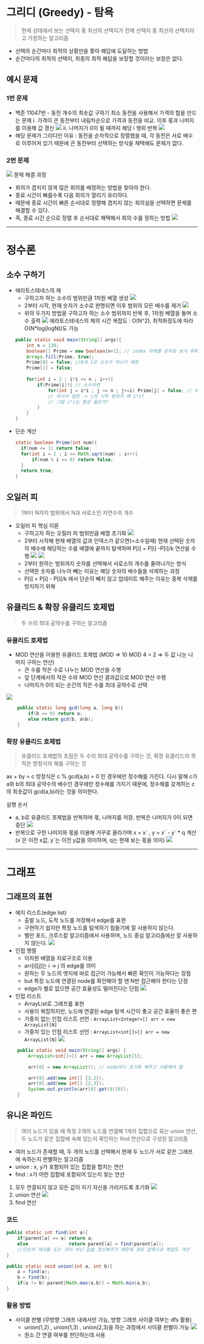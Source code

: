 # 그리디 (Greedy) - 탐욕
> 현재 상태에서 보는 선택지 중 최선의 선택지가 전체 선택지 중 최선의 선택지라고 가정하는 알고리즘

- 선택의 순간마다 최적의 상황만을 쫓아 해답에 도달하는 방법
- 순간마다의 최적의 선택이, 최종의 최적 해답을 보장할 것이라는 보장은 없다.

## 예시 문제


### 1번 문제
- 백준 11047번 - 동전 개수의 최솟값 구하기
	최소 동전을 사용해서 가격의 합을 만드는 문제
    i. 가격이 큰 동전부터 내림차순으로 가격과 동전을 비교. 이후 몫과 나머지를 이용해 값 갱신
![](https://velog.velcdn.com/images/ryeoly/post/9f4cccb7-6c01-4db4-9735-22e37af713a3/image.png)
	ii. 나머지가 0이 될 때까지 해당 i 행위 반복 
![](https://velog.velcdn.com/images/ryeoly/post/b47b4713-1a0c-4326-92a4-d5087d1647f8/image.png)
- 해당 문제가 그리디인 이유 : 동전을 순차적으로 정렬했을 때, 각 동전은 서로 배수로 이루어져 있기 때문에 큰 동전부터 선택하는 방식을 채택해도 문제가 없다.


### 2번 문제
![](https://velog.velcdn.com/images/ryeoly/post/42d48af3-db26-4d2a-b43c-6d5bb233bc91/image.png)
문제 해결 과정
- 회의가 겹치지 않게 많은 회의를 배정하는 방법을 찾아야 한다. 
- 종료 시간이 빠를수록 다음 회의가 열리기 유리하다.
- 때문에 종료 시간이 빠른 순서대로 정렬해 겹치지 않는 회의실을 선택하면 문제를 해결할 수 있다.
- 즉, 종료 시간 순으로 정렬 후 순서대로 채택해서 회의 수를 정하는 방법
![](https://velog.velcdn.com/images/ryeoly/post/68c83087-92e5-4f4f-8ed6-747172216a5f/image.png)


---


# 정수론

## 소수 구하기
- 에라토스테네스의 체
    - 구하고자 하는 소수의 범위만큼 1차원 배열 생성
    ![](https://velog.velcdn.com/images/ryeoly/post/a796d667-b31f-4325-9b3b-791326510508/image.png)
    - 2부터 시작, 현재 숫자가 소수로 판명되면 이후 범위의 모든 배수를 제거
    ![](https://velog.velcdn.com/images/ryeoly/post/288db11d-1f78-4b86-b221-d5763097f5c8/image.png)
    - 위의 두가지 방법을 구하고자 하는 소수 범위까지 반복 후, 1차원 배열을 돌며 소수 출력
    ![](https://velog.velcdn.com/images/ryeoly/post/ae59af40-28a2-44d6-946e-34116043252c/image.png)
	에라토스테네스의 체의 시간 복잡도 : O(N^2), 최적화정도에 따라 O(N*log(logN))도 가능
    ```java
    public static void main(String[] args){
    	int n = 120;
        boolean[] Prime = new boolean[n+1]; // index 자체를 숫자로 보기 위해 n+1
    	Arrays.fill(Prime, true);
       	Prime[0] = false; //0과 1은 소수가 아니기 때문
        Prime[1] = false;
    	
        for(int i = 2 ; i*i <= n ; i++){
        	if(Prime[i]){ // 소수라면
            	for(int j = i*i ; j <= n ; j+=i) Prime[j] = false; // 배수들 제거
            	// 여기서 질문 -> j의 시작 범위가 왜 i*i? 
              	// 그럼 i*i는 항상 옳은가?
            }
        }   
    }
    ```
- 단순 계산
    ```java
  static boolean Prime(int num){
      if(num <= 1) return false;
      for(int i = 2 ; i <= Math.sqrt(num) ; i++){
          if(num % i == 0) return false;
      }
      return true;
  }
  ```
  

## 오일러 피 
> 1부터 N까지 범위에서 N과 서로소인 자연수의 개수

- 오일러 피 핵심 이론
    - 구하고자 하는 오릴러 피 범위만큼 배열 초기화
    ![](https://velog.velcdn.com/images/ryeoly/post/6880779e-4ece-4a88-8565-f482e46f6c08/image.png)
    - 2부터 시작해 현재 배열의 값과 인덱스가 같으면(=소수일때) 현재 선택된 숫자의 배수에 해당하는 수를 배열에 끝까지 탐색하며 P[i] = P[i] -P[i]/k 연산을 수행
    ![](https://velog.velcdn.com/images/ryeoly/post/53a68224-fd48-45de-b4f3-449162e1f58f/image.png)
    ![](https://velog.velcdn.com/images/ryeoly/post/d2f2a524-7147-4def-a5a4-af0869da0500/image.png)
    - 2부터 원하는 범위까지 숫자를 선택해서 서로소의 개수를 줄여나가는 방식
    - 선택한 숫자를 나누어 빼는 이유는 해당 숫자의 배수들을 삭제하는 과정
    - P[i] = P[i] - P[i]/k 에서 단순히 빼지 않고 업데이트 해주는 이유는 중복 삭제를 방지하기 위해
    
## 유클리드 & 확장 유클리드 호제법
> 두 수의 최대 공약수를 구하는 알고리즘

### 유클리드 호제법
- MOD 연산을 이용한 유클리드 호제법 (MOD => 10 MOD 4 = 2 => 두 값 나눈 나머지 구하는 연산)
    - 큰 수를 작은 수로 나누는 MOD 연산을 수행
    - 앞 단계에서의 작은 수와 MOD 연산 결과값으로 MOD 연산 수행
    - 나머지가 0이 되는 순간의 작은 수를 최대 공약수로 선택
    
![](https://velog.velcdn.com/images/ryeoly/post/47924d57-cfa7-4a01-b84f-c31c6ddf49ff/image.png)

```java
	public static long gcd(long a, long b){
    	if(b == 0) return a;
        else return gcd(b, a%b);
    }
```

### 확장 유클리드 호제법
> 유클리드 호제법의 초점은 두 수의 최대 공약수를 구하는 것, 확장 유클리드의 목적은 방정식의 해를 구하는 것

ax + by = c 방정식은 c % gcd(a,b) = 0 인 경우에만 정수해를 가진다. 
다시 말해 c가 a와 b의 최대 공약수의 배수인 경우에만 정수해를 가지기 때문에, 정수해를 갖게하는 c의 최솟값이 gcd(a,b)라는 것을 의미한다. 

실행 순서
- a, b로 유클리드 호제법을 반복하며 몫, 나머지를 저장. 반복은 나머지가 0이 되면 중단
![](https://velog.velcdn.com/images/ryeoly/post/8117ee17-1606-4fa5-84da-644e1153b5ea/image.png)
- 반복으로 구한 나머지와 몫을 이용해 거꾸로 올라가며 x = x\` , y = x\` - y\` * q 계산
(x\`은 이전 x값, y\`는 이전 y값을 의미하며, q는 현재 보는 몫을 의미)
![](https://velog.velcdn.com/images/ryeoly/post/e2f8d851-fa25-4ead-abfa-10a7b1d11635/image.png)

--- 

# 그래프

## 그래프의 표현
- 에지 리스트(edge list)
    - 출발 노드, 도착 노드를 저장해서 edge를 표현
    - 구현하기 쉽지만 특정 노드를 탐색하기 힘들기에 잘 사용하지 않는다. 
    - 벨만 포드, 크루스칼 알고리즘에서 사용하며, 노드 중심 알고리즘에선 잘 사용하지 않는다. 
    ![](https://velog.velcdn.com/images/ryeoly/post/f1bfc9ee-7524-44e3-a0c0-4a29e6b35f78/image.png)
- 인접 행렬
    - 이차원 배열을 자료구조로 이용
    - arr[i][j]는 i -> j 의 edge를 의미
    - 원하는 두 노드의 엣지에 바로 접근이 가능해서 빠른 확인이 가능하다는 장점
    - but 특정 노드에 연결된 node를 확인해야 할 땐 N번 접근해야 한다는 단점
    - edge가 별로 없으면 공간 효율성도 떨어진다는 단점 
    ![](https://velog.velcdn.com/images/ryeoly/post/7d8f7bbc-ac5a-4f32-806e-f0ce62cd3787/image.png)
- 인접 리스트
    - ArrayList로 그래프를 표현
    - 사용이 복잡하지만, 노드에 연결된 edge 탐색 시간이 좋고 공간 효율이 좋은 편
    - 가중치 없는 인접 리스트 선언 : `ArrayList<Integer>[] arr = new ArrayList[N]`
    - 가중치 있는 인접 리스트 선언 : `ArrayList<int[]>[] arr = new ArrayList[N]` 
    ![](https://velog.velcdn.com/images/ryeoly/post/62fbae7a-2e79-4c99-8503-4b9c1ac64189/image.png)
``` java
    public static void main(String[] args) {
		ArrayList<int[]>[] arr = new ArrayList[5];

		arr[0] = new ArrayList(); // node마다 초기화 해주고 사용해야 함 

		arr[0].add(new int[] {3,2});
		arr[0].add(new int[] {2,3});
		System.out.println(arr[0].get(0)[0]);
	}
```


  
## 유니온 파인드
> 여러 노드가 있을 때 특정 2개의 노드를 연결해 1개의 집합으로 묶는 union 연산,  
> 두 노드가 같은 집합에 속해 있는지 확인하는 find 연산으로 구성된 알고리즘

- 여러 노드가 존재할 때, 두 개의 노드를 선택해서 현재 두 노드가 서로 같은 그래프에 속하는지 판별하는 알고리즘
- union : x, y가 포함되어 있는 집합을 합치는 연산
- find : x가 어떤 집합에 포함되어 있는지 찾는 연산

1) 모두 연결되지 않고 모든 값이 자기 자신을 가리키도록 초기화
![](https://velog.velcdn.com/images/ryeoly/post/e29ef56c-09b8-4203-82cc-9d5bb707cd62/image.png)
2) union 연산
![](https://velog.velcdn.com/images/ryeoly/post/9f8092d7-b380-42f5-973f-d8bd76af6eb3/image.png)
3) find 연산


### 코드
```java
public static int find(int a){
	if(parent[a] == a) return a;
    else 			   return parent[a] = find(parent[a]);
    //단순히 재귀를 도는 것이 아닌 값을 갱신해주기 때문에 경로 압축으로 복잡도 개선
}

public static void union(int a, int b){
	a = find(a);
    b = find(b);
    if(a != b) parent[Math.max(a,b)] = Math.min(a,b);
}
```

### 활용 방법
- 사이클 판별 (무방향 그래프 내에서만 가능, 방향 그래프 사이클 여부는 dfs 활용)
    - union(1,2) , union(1,3) , union(2,3)을 하는 과정에서 사이클 판별이 가능
![](https://velog.velcdn.com/images/ryeoly/post/bf9d1f17-d1c3-44d5-a742-5c610ee0ca8f/image.png)
    - 원소 간 연결 여부를 판단하는데 사용

